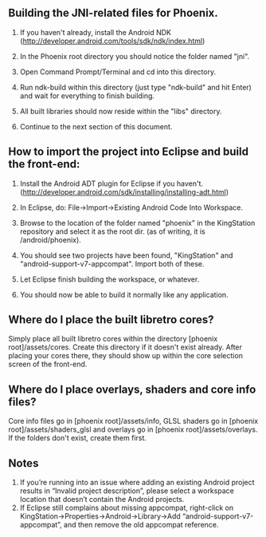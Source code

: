 ## Building the JNI-related files for Phoenix.

   1. If you haven't already, install the Android NDK (http://developer.android.com/tools/sdk/ndk/index.html)

   2. In the Phoenix root directory you should notice the folder named "jni".

   3. Open Command Prompt/Terminal and cd into this directory.

   4. Run ndk-build within this directory (just type "ndk-build" and hit Enter) and wait for everything to finish building.

   5. All built libraries should now reside within the "libs" directory.

   6. Continue to the next section of this document.



## How to import the project into Eclipse and build the front-end:

   1. Install the Android ADT plugin for Eclipse if you haven't. (http://developer.android.com/sdk/installing/installing-adt.html)

   2. In Eclipse, do: File->Import->Existing Android Code Into Workspace.

   3. Browse to the location of the folder named "phoenix" in the KingStation repository and select it as the root dir. (as of writing, it is /android/phoenix).

   4. You should see two projects have been found, "KingStation" and "android-support-v7-appcompat". Import both of these.

   5. Let Eclipse finish building the workspace, or whatever.

   6. You should now be able to build it normally like any application.



## Where do I place the built libretro cores?

Simply place all built libretro cores within the directory [phoenix root]/assets/cores. Create this directory if it doesn't exist already.
After placing your cores there, they should show up within the core selection screen of the front-end.

## Where do I place overlays, shaders and core info files?

Core info files go in [phoenix root]/assets/info, GLSL shaders go in [phoenix root]/assets/shaders_glsl and overlays go in [phoenix root]/assets/overlays. If the folders don't exist, create them first.

## Notes

1. If you’re running into an issue where adding an existing Android project results in “Invalid project description”, please select a workspace location that doesn’t contain the Android projects.
2. If Eclipse still complains about missing appcompat, right-click on KingStation->Properties->Android->Library->Add “android-support-v7-appcompat”, and then remove the old appcompat reference.
